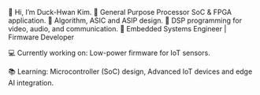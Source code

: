 👋 Hi, I’m Duck-Hwan Kim.
🔧 General Purpose Processor SoC & FPGA application.
🔧 Algorithm, ASIC and ASIP design.
🔧 DSP programming for video, audio, and communication. 
🔧 Embedded Systems Engineer | Firmware Developer

💻 Currently working on: Low-power firmware for IoT sensors. 

📚 Learning: Microcontroller (SoC) design, Advanced IoT devices and edge AI integration. 

<!--
**duck-hwan/duck-hwan** is a ✨ _special_ ✨ repository because its `README.md` (this file) appears on your GitHub profile.

Here are some ideas to get you started:

- 🔭 I’m currently working on ...
- 🌱 I’m currently learning ...
- 👯 I’m looking to collaborate on ...
- 🤔 I’m looking for help with ...
- 💬 Ask me about ...
- 📫 How to reach me: ...
- 😄 Pronouns: ...
- ⚡ Fun fact: ...
-->
